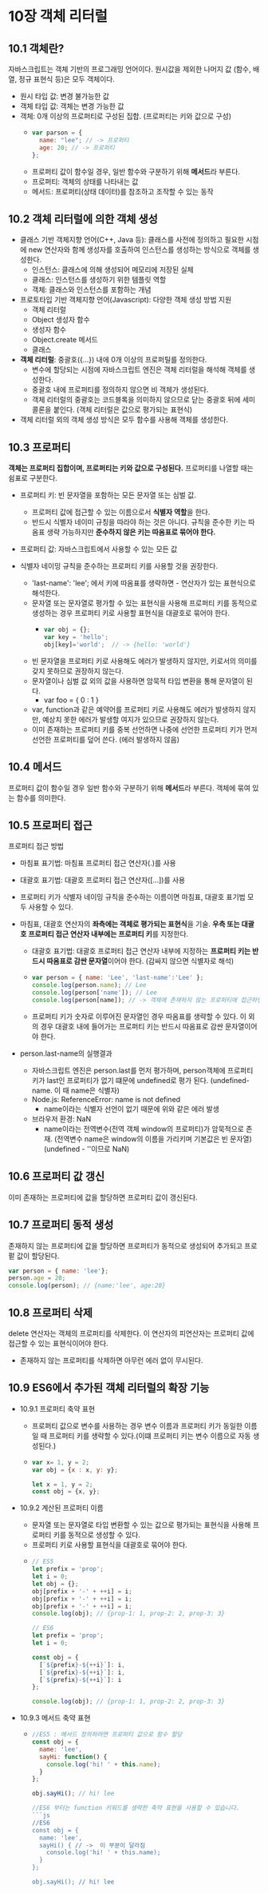 # 10장 객체 리터럴

## 10.1 객체란?
자바스크립트는 객체 기반의 프로그래밍 언어이다. 원시값을 제외한 나머지 값 (함수, 배열, 정규 표현식 등)은 모두 객체이다.
  - 원시 타입 값: 변경 불가능한 값
  - 객체 타입 값: 객체는 변경 가능한 값
- 객체: 0개 이상의 프로퍼티로 구성된 집합. (프로퍼티는 키와 값으로 구성)
  - ```jsx
    var parson = {
      name: "lee"; // -> 프로퍼티
      age: 20; // -> 프로퍼티
    };
    ```
  - 프로퍼티 값이 함수일 경우, 일반 함수와 구분하기 위해 **메서드**라 부른다.
  - 프로퍼티: 객체의 상태를 나타내는 값
  - 메서드: 프로퍼티(상태 데이터)를 참조하고 조작할 수 있는 동작

## 10.2 객체 리터럴에 의한 객체 생성
- 클래스 기반 객체지향 언어(C++, Java 등): 클래스를 사전에 정의하고 필요한 시점에 new 연산자와 함께 생성자를 호출하여 인스턴스를 생성하는 방식으로 객체를 생성한다.
  - 인스턴스: 클래스에 의해 생성되어 메모리에 저장된 실체
  - 클래스: 인스턴스를 생성하기 위한 템플릿 역할
  - 객체: 클래스와 인스턴스를 포함하는 개념
- 프로토타입 기반 객체지향 언어(Javascript): 다양한 객체 생성 방법 지원
  - 객체 리터럴
  - Object 생성자 함수
  - 생성자 함수
  - Object.create 메서드
  - 클래스
- **객체 리터럴**: 중괄호({...}) 내에 0개 이상의 프로퍼틸를 정의한다.
  - 변수에 할당되는 시점에 자바스크립트 엔진은 객체 리터럴을 해석해 객체를 생성한다.
  - 중괄호 내에 프로퍼티를 정의하지 않으면 비 객체가 생성된다.
  - 객체 리터럴의 중괄호는 코드블록을 의미하지 않으므로 닫는 중괄호 뒤에 세미콜론을 붙인다. (객체 리터럴은 값으로 평가되는 표현식)
- 객체 리터럴 외의 객체 생성 방식은 모두 함수를 사용해 객체를 생성한다.

## 10.3 프로퍼티
**객체는 프로퍼티 집합이며, 프로퍼티는 키와 값으로 구성된다.**
프로퍼티를 나열할 때는 쉼표로 구분한다.
- 프로퍼티 키: 빈 문자열을 포함하는 모든 문자열 또는 심벌 값.
  - 프로퍼티 값에 접근할 수 있는 이름으로서 **식별자 역할**을 한다.
  - 반드시 식별자 네이미 규칭을 따라야 하는 것은 아니다. 규칙을 준수한 키는 따옴표 생략 가능하지만 **준수하지 않은 키는 따옴표로 묶어야 한다.**
- 프로퍼티 값: 자바스크립트에서 사용할 수 있는 모든 값

- 식별자 네이밍 규칙을 준수하는 프로퍼티 키를 사용할 것을 권장한다.
  - 'last-name': 'lee'; 에서 키에 따옴표를 생략하면 - 연산자가 있는 표현식으로 해석한다.
  - 문자열 또는 문자열로 평가할 수 있는 표현식을 사용해 프로퍼티 키를 동적으로 생성하는 경우 프로퍼티 키로 사용할 표현식을 대괄호로 묶어야 한다.
    - ```jsx
      var obj = {};
      var key = 'hello';
      obj[key]='world';  // -> {hello: 'world'}
      ```
  - 빈 문자열을 프로퍼티 키로 사용해도 에러가 발생하지 않지만, 키로서의 의미를 갖지 못하므로 권장하지 않는다.
  - 문자열이나 심벌 값 외의 값을 사용하면 암묵적 타입 변환을 통해 문자열이 된다.
    - var foo = { 0 : 1 }
  - var, function과 같은 예약어를 프로퍼티 키로 사용해도 에러가 발생하지 않지만, 예상치 못한 에러가 발생할 여지가 있으므로 권장하지 않는다.
  - 이미 존재하는 프로퍼티 키를 중복 선언하면 나중에 선언한 프로퍼티 키가 먼저 선언한 프로퍼티를 덮어 쓴다. (에러 발생하지 않음)

## 10.4 메서드
프로퍼티 값이 함수일 경우 일반 함수와 구분하기 위해 **메서드**라 부른다. 객체에 묶여 있는 함수를 의미한다.

## 10.5 프로퍼티 접근
프로퍼티 접근 방법
  - 마침표 표기법: 마침표 프로퍼티 접근 연산자(.)를 사용
  - 대괄호 표기법: 대괄호 프로퍼티 접근 연산자([...])를 사용
- 프로퍼티 키가 식별자 네이밍 규칙을 준수하는 이름이면 마침표, 대괄호 표기법 모두 사용할 수 있다.
- 마침표, 대괄호 연산자의 **좌측에는 객체로 평가되는 표현식**을 기술. **우측 또는 대괄호 프로퍼티 접근 연산자 내부에는 프로퍼티 키**를 지정한다.
  - 대괄호 표기법: 대괄호 프로퍼티 접근 연산자 내부에 지정하는 **프로퍼티 키는 반드시 따옴표로 감싼 문자열**이어야 한다. (감싸지 않으면 식별자로 해석)
  - ```jsx
    var person = { name: 'Lee', 'last-name':'Lee' };
    console.log(person.name); // Lee
    console.log(person['name']); // Lee
    console.log(person[name]); // -> 객체에 존재하지 않는 프로퍼티에 접근하면 undefined를 반환하며 ReferenceError는 발생하지 않는다
    ```
  - 프로퍼티 키가 숫자로 이루어진 문자열인 경우 따옴표를 생략할 수 있다. 이 외의 경우 대괄호 내에 들어가는 프로퍼티 키는 반드시 따옴표로 감싼 문자열이어야 한다.

- person.last-name의 실행결과
  - 자바스크립트 엔진은 person.last를 먼저 평가하며, person객체에 프로퍼티 키가 last인 프로퍼티가 없기 떄문에 undefined로 평가 된다. (undefined-name. 이 때 name은 식별자)
  - Node.js: ReferenceError: name is not defined
    - name이라는 식별자 선언이 없기 때문에 위와 같은 에러 발생
  - 브라우저 환경: NaN
    - name이라는 전역변수(전역 객체 window의 프로퍼티)가 암묵적으로 존재. (전역변수 name은 window의 이름을 가리키며 기본값은 빈 문자열) (undefined - ''이므로 NaN)
   
## 10.6 프로퍼티 값 갱신
이미 존재하는 프로퍼티에 값을 할당하면 프로퍼티 값이 갱신된다.

## 10.7 프로퍼티 동적 생성
존재하지 않는 프로퍼티에 값을 할당하면 프로퍼티가 동적으로 생성되어 추가되고 프로펕 값이 할당된다.
```jsx
var person = { name: 'lee'};
person.age = 20;
console.log(person); // {name:'lee', age:20}
```

## 10.8 프로퍼티 삭제
delete 연산자는 객체의 프로퍼티를 삭제한다. 이 연산자의 피연산자는 프로퍼티 값에 접근할 수 있는 표현식이어야 한다.
  - 존재하지 않는 프로퍼티를 삭제하면 아무런 에러 없이 무시된다.

## 10.9 ES6에서 추가된 객체 리터럴의 확장 기능
- 10.9.1 프로퍼티 축약 표현
  - 프로퍼티 값으로 변수를 사용하는 경우 변수 이름과 프로퍼티 키가 동일한 이름일 때 프로퍼티 키를 생략할 수 있다.(이떄 프로퍼티 키는 변수 이름으로 자동 생성된다.)
  - ```jsx
    var x= 1, y = 2;
    var obj = {x : x, y: y};

    let x = 1, y = 2;
    const obj = {x, y};
    ```
- 10.9.2 계산된 프로퍼티 이름
  - 문자열 또는 문자열로 타입 변환할 수 있는 값으로 평가되는 표현식을 사용해 프로퍼티 키를 동적으로 생성할 수 있다.
  - 프로퍼티 키로 사용할 표현식을 대괄호로 묶어야 한다.
  - ```jsx
    // ES5
    let prefix = 'prop';
    let i = 0;
    let obj = {};
    obj[prefix + '-' + ++i] = i;
    obj[prefix + '-' + ++i] = i;
    obj[prefix + '-' + ++i] = i;
    console.log(obj); // {prop-1: 1, prop-2: 2, prop-3: 3}

    // ES6
    let prefix = 'prop';
    let i = 0;
    
    const obj = {
      [`${prefix}-${++i}`]: i,
      [`${prefix}-${++i}`]: i,
      [`${prefix}-${++i}`]: i
    };
    
    console.log(obj); // {prop-1: 1, prop-2: 2, prop-3: 3}
    ```

- 10.9.3 메서드 축약 표현
  - ```jsx
    //ES5 : 메서드 정의하려면 프로퍼티 값으로 함수 할당
    const obj = {
      name: 'lee',
      sayHi: function() {
        console.log('hi! ' + this.name);
      }
    };
    
    obj.sayHi(); // hi! lee
    
    //ES6 부터는 function 키워드를 생략한 축약 표현을 사용할 수 있습니다.
    ```js
    //ES6
    const obj = {
      name: 'lee',
      sayHi() { // ->  이 부분이 달라짐
        console.log('hi! ' + this.name);
      }
    };
    
    obj.sayHi(); // hi! lee
    ```
